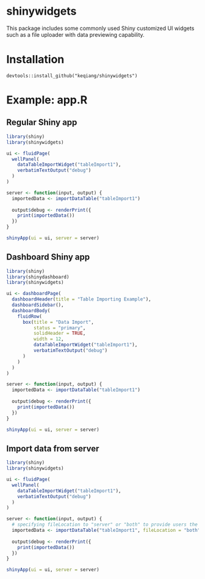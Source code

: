 # shinywidgets
This package includes some commonly used Shiny customized UI widgets such as a file uploader with data previewing capability.

# Installation
`devtools::install_github("keqiang/shinywidgets")`

# Example: app.R

## Regular Shiny app
```R
library(shiny)
library(shinywidgets)

ui <- fluidPage(
  wellPanel(
    dataTableImportWidget("tableImport1"),
    verbatimTextOutput("debug")
  )
)

server <- function(input, output) {
  importedData <- importDataTable("tableImport1")
  
  output$debug <- renderPrint({
    print(importedData())
  })
}

shinyApp(ui = ui, server = server)

```

## Dashboard Shiny app
```R
library(shiny)
library(shinydashboard)
library(shinywidgets)

ui <- dashboardPage(
  dashboardHeader(title = "Table Importing Example"),
  dashboardSidebar(),
  dashboardBody(
    fluidRow(
      box(title = "Data Import",
          status = "primary",
          solidHeader = TRUE,
          width = 12,
          dataTableImportWidget("tableImport1"),
          verbatimTextOutput("debug")
      )
    )
  )
)

server <- function(input, output) {
  importedData <- importDataTable("tableImport1")
  
  output$debug <- renderPrint({
    print(importedData())
  })
}

shinyApp(ui = ui, server = server)
```

## Import data from server
```R
library(shiny)
library(shinywidgets)

ui <- fluidPage(
  wellPanel(
    dataTableImportWidget("tableImport1"),
    verbatimTextOutput("debug")
  )
)

server <- function(input, output) {
  # specifying fileLocation to "server" or "both" to provide users the option to import a data table from server file
  importedData <- importDataTable("tableImport1", fileLocation = "both")
  
  output$debug <- renderPrint({
    print(importedData())
  })
}

shinyApp(ui = ui, server = server)
```
